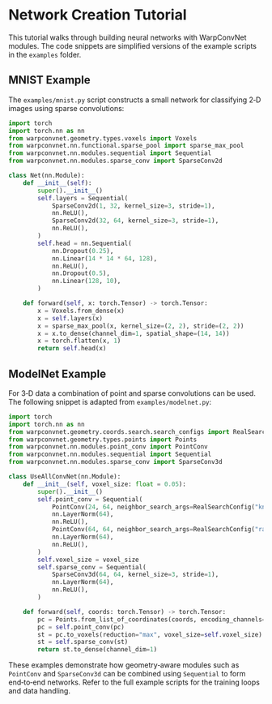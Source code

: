 # Network Creation Tutorial

This tutorial walks through building neural networks with WarpConvNet modules. The code snippets are simplified versions of the example scripts in the `examples` folder.

## MNIST Example

The `examples/mnist.py` script constructs a small network for classifying 2‑D images using sparse convolutions:

```python
import torch
import torch.nn as nn
from warpconvnet.geometry.types.voxels import Voxels
from warpconvnet.nn.functional.sparse_pool import sparse_max_pool
from warpconvnet.nn.modules.sequential import Sequential
from warpconvnet.nn.modules.sparse_conv import SparseConv2d

class Net(nn.Module):
    def __init__(self):
        super().__init__()
        self.layers = Sequential(
            SparseConv2d(1, 32, kernel_size=3, stride=1),
            nn.ReLU(),
            SparseConv2d(32, 64, kernel_size=3, stride=1),
            nn.ReLU(),
        )
        self.head = nn.Sequential(
            nn.Dropout(0.25),
            nn.Linear(14 * 14 * 64, 128),
            nn.ReLU(),
            nn.Dropout(0.5),
            nn.Linear(128, 10),
        )

    def forward(self, x: torch.Tensor) -> torch.Tensor:
        x = Voxels.from_dense(x)
        x = self.layers(x)
        x = sparse_max_pool(x, kernel_size=(2, 2), stride=(2, 2))
        x = x.to_dense(channel_dim=1, spatial_shape=(14, 14))
        x = torch.flatten(x, 1)
        return self.head(x)
```

## ModelNet Example

For 3‑D data a combination of point and sparse convolutions can be used. The following snippet is adapted from `examples/modelnet.py`:

```python
import torch
import torch.nn as nn
from warpconvnet.geometry.coords.search.search_configs import RealSearchConfig
from warpconvnet.geometry.types.points import Points
from warpconvnet.nn.modules.point_conv import PointConv
from warpconvnet.nn.modules.sequential import Sequential
from warpconvnet.nn.modules.sparse_conv import SparseConv3d

class UseAllConvNet(nn.Module):
    def __init__(self, voxel_size: float = 0.05):
        super().__init__()
        self.point_conv = Sequential(
            PointConv(24, 64, neighbor_search_args=RealSearchConfig("knn", knn_k=16)),
            nn.LayerNorm(64),
            nn.ReLU(),
            PointConv(64, 64, neighbor_search_args=RealSearchConfig("radius", radius=voxel_size)),
            nn.LayerNorm(64),
            nn.ReLU(),
        )
        self.voxel_size = voxel_size
        self.sparse_conv = Sequential(
            SparseConv3d(64, 64, kernel_size=3, stride=1),
            nn.LayerNorm(64),
            nn.ReLU(),
        )

    def forward(self, coords: torch.Tensor) -> torch.Tensor:
        pc = Points.from_list_of_coordinates(coords, encoding_channels=8, encoding_range=1)
        pc = self.point_conv(pc)
        st = pc.to_voxels(reduction="max", voxel_size=self.voxel_size)
        st = self.sparse_conv(st)
        return st.to_dense(channel_dim=1)
```

These examples demonstrate how geometry‑aware modules such as `PointConv` and `SparseConv3d` can be combined using `Sequential` to form end‑to‑end networks. Refer to the full example scripts for the training loops and data handling.
